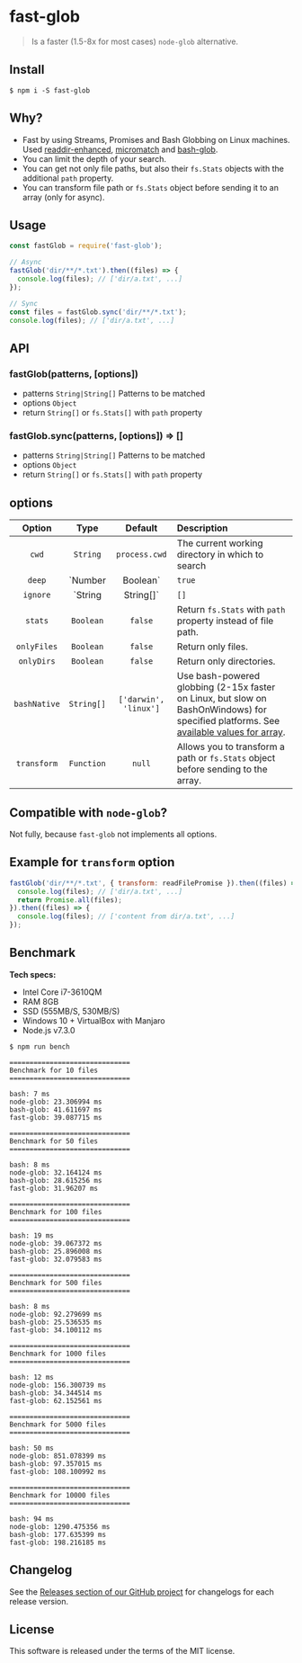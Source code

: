 # fast-glob

> Is a faster (1.5-8x for most cases) `node-glob` alternative.

## Install

```
$ npm i -S fast-glob
```

## Why?

  * Fast by using Streams, Promises and Bash Globbing on Linux machines. Used [readdir-enhanced](https://github.com/BigstickCarpet/readdir-enhanced), [micromatch](https://github.com/jonschlinkert/micromatch) and [bash-glob](https://github.com/jonschlinkert/bash-glob).
  * You can limit the depth of your search.
  * You can get not only file paths, but also their `fs.Stats` objects with the additional `path` property.
  * You can transform file path or `fs.Stats` object before sending it to an array (only for async).

## Usage

```js
const fastGlob = require('fast-glob');

// Async
fastGlob('dir/**/*.txt').then((files) => {
  console.log(files); // ['dir/a.txt', ...]
});

// Sync
const files = fastGlob.sync('dir/**/*.txt');
console.log(files); // ['dir/a.txt', ...]
```

## API

### fastGlob(patterns, [options])

  * patterns `String|String[]` Patterns to be matched
  * options `Object`
  * return `String[]` or `fs.Stats[]` with `path` property

### fastGlob.sync(patterns, [options]) => []

  * patterns `String|String[]` Patterns to be matched
  * options `Object`
  * return `String[]` or `fs.Stats[]` with `path` property

## options

| Option      | Type              | Default                | Description |
|:------------:|:-----------------:|:---------------------:|:------------|
| `cwd`        | `String`          | `process.cwd`         | The current working directory in which to search |
| `deep`       | `Number|Boolean`  | `true`                | The deep option can be set to true to traverse the entire directory structure, or it can be set to a number to only traverse that many levels deep. |
| `ignore`     | `String|String[]` | `[]`                  | Add a pattern or an array of glob patterns to exclude matches. |
| `stats`      | `Boolean`         | `false`               | Return `fs.Stats` with `path` property instead of file path. |
| `onlyFiles`  | `Boolean`         | `false`               | Return only files. |
| `onlyDirs`   | `Boolean`         | `false`               | Return only directories. |
| `bashNative` | `String[]`        | `['darwin', 'linux']` | Use bash-powered globbing (2-15x faster on Linux, but slow on BashOnWindows) for specified platforms. See [available values for array](https://nodejs.org/dist/latest-v7.x/docs/api/process.html#process_process_platform). |
| `transform`  | `Function`        | `null`                | Allows you to transform a path or `fs.Stats` object before sending to the array. |

## Compatible with `node-glob`?

Not fully, because `fast-glob` not implements all options.

## Example for `transform` option

```js
fastGlob('dir/**/*.txt', { transform: readFilePromise }).then((files) => {
  console.log(files); // ['dir/a.txt', ...]
  return Promise.all(files);
}).then((files) => {
  console.log(files); // ['content from dir/a.txt', ...]
});
```

## Benchmark

**Tech specs:**

 * Intel Core i7-3610QM
 * RAM 8GB
 * SSD (555MB/S, 530MB/S)
 * Windows 10 + VirtualBox with Manjaro
 * Node.js v7.3.0

```
$ npm run bench

==============================
Benchmark for 10 files
==============================

bash: 7 ms
node-glob: 23.306994 ms
bash-glob: 41.611697 ms
fast-glob: 39.087715 ms

==============================
Benchmark for 50 files
==============================

bash: 8 ms
node-glob: 32.164124 ms
bash-glob: 28.615256 ms
fast-glob: 31.96207 ms

==============================
Benchmark for 100 files
==============================

bash: 19 ms
node-glob: 39.067372 ms
bash-glob: 25.896008 ms
fast-glob: 32.079583 ms

==============================
Benchmark for 500 files
==============================

bash: 8 ms
node-glob: 92.279699 ms
bash-glob: 25.536535 ms
fast-glob: 34.100112 ms

==============================
Benchmark for 1000 files
==============================

bash: 12 ms
node-glob: 156.300739 ms
bash-glob: 34.344514 ms
fast-glob: 62.152561 ms

==============================
Benchmark for 5000 files
==============================

bash: 50 ms
node-glob: 851.078399 ms
bash-glob: 97.357015 ms
fast-glob: 108.100992 ms

==============================
Benchmark for 10000 files
==============================

bash: 94 ms
node-glob: 1290.475356 ms
bash-glob: 177.635399 ms
fast-glob: 198.216185 ms
```

## Changelog

See the [Releases section of our GitHub project](https://github.com/mrmlnc/fast-glob/releases) for changelogs for each release version.

## License

This software is released under the terms of the MIT license.
